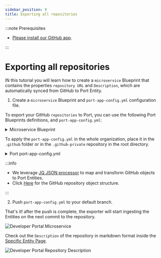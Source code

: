```yaml
---
sidebar_position: 9
title: Exporting all repositories
---
```


:::note Prerequisites

- [Please install our GitHub app](./installation).

:::

# Exporting all repositories

IN this tutorial you will learn how to create a `microservice` Blueprint that contains the properties `repository URL` and `Description`, which are automatically synced from GitHub to Port Entity.

1. Create a `microservice` Blueprint and `port-app-config.yml` configuration file.

To export your GitHub `repositories` to Port, you can use the following Port Blueprints definitions, and `port-app-config.yml`:

<details>
<summary> Microservice Blueprint </summary>

```json showLineNumbers
{
  "identifier": "microservice",
  "title": "Microservice",
  "icon": "Microservice",
  "schema": {
    "properties": {
      "description": {
        "title": "Description",
        "type": "string",
        "format": "markdown"
      },
      "url": {
        "title": "URL",
        "format": "url",
        "type": "string"
      }
    },
    "required": []
  },
  "mirrorProperties": {},
  "calculationProperties": {},
  "relations": {}
}
```

</details>

To apply the `port-app-config.yml` in the whole organization, place it in the `.github` folder or in the `.github-private` repository in the root directory.

<details>

<summary> Port port-app-config.yml </summary>

```yaml showLineNumbers
resources:
  - kind: repository
    selector:
      query: "true" # a JQ expression that it's output (boolean) determinating wheter to report the current resource or not
    port:
      entity:
        mappings:
          identifier: ".name" # The Entity identifier will be the repository name. After the creation of the Entity the exporter will send `PATCH` requests to update this repository within Port.
          title: ".name"
          blueprint: '"microservice"'
          properties:
            url: ".html_url" # fetching from GitHub metadata the repository url and injecting it as a url proeprty
            description: ".description" # fetching from GitHub metadata the description and injecting it as a markdown proeprty
```

</details>

:::info

- We leverage [JQ JSON processor](https://stedolan.github.io/jq/manual/) to map and transform GitHub objects to Port Entities.
- Click [Here](https://docs.github.com/en/rest/repos/repos#get-a-repository) for the GitHub repository object structure.

:::

2. Push `port-app-config.yml` to your default branch.

That's it! after the push is complete, the exporter will start ingesting the Entities on the next commit to the repository.

![Developer Portal Microservice](../../../static/img/integrations/github-app/MicroserviceGitHub.png)

Check out the `Description` of the repository in markdown format inside the [Specific Entity Page](../../software-catalog/entity/entity.md#entity-page).

![Developer Portal Repository Description](../../../static/img/integrations/github-app/MicroserviceDescription.png)
